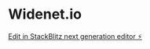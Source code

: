 # Widenet.io

[Edit in StackBlitz next generation editor ⚡️](https://stackblitz.com/~/github.com/knowledgehunter6/Widener.io)
